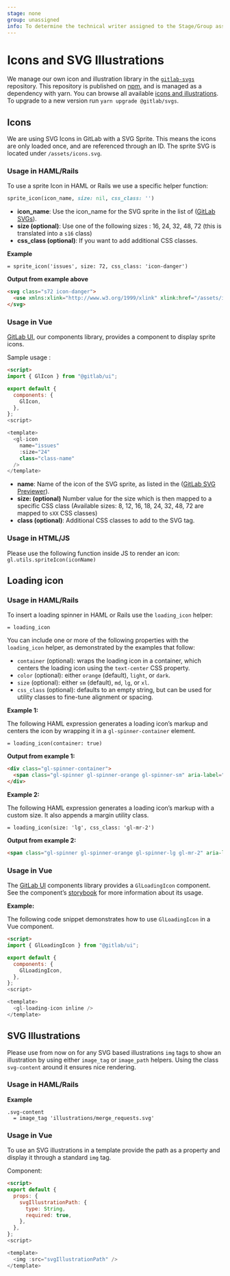 ```yaml
---
stage: none
group: unassigned
info: To determine the technical writer assigned to the Stage/Group associated with this page, see https://about.gitlab.com/handbook/engineering/ux/technical-writing/#assignments
---
```


# Icons and SVG Illustrations

We manage our own icon and illustration library in the [`gitlab-svgs`](https://gitlab.com/gitlab-org/gitlab-svgs)
repository. This repository is published on [npm](https://www.npmjs.com/package/@gitlab/svgs),
and is managed as a dependency with yarn. You can browse all available
[icons and illustrations](https://gitlab-org.gitlab.io/gitlab-svgs). To upgrade
to a new version run `yarn upgrade @gitlab/svgs`.

## Icons

We are using SVG Icons in GitLab with a SVG Sprite.
This means the icons are only loaded once, and are referenced through an ID.
The sprite SVG is located under `/assets/icons.svg`.

### Usage in HAML/Rails

To use a sprite Icon in HAML or Rails we use a specific helper function:

```ruby
sprite_icon(icon_name, size: nil, css_class: '')
```

- **icon_name**: Use the icon_name for the SVG sprite in the list of
  ([GitLab SVGs](https://gitlab-org.gitlab.io/gitlab-svgs)).
- **size (optional)**: Use one of the following sizes : 16, 24, 32, 48, 72 (this
  is translated into a `s16` class)
- **css_class (optional)**: If you want to add additional CSS classes.

**Example**

```haml
= sprite_icon('issues', size: 72, css_class: 'icon-danger')
```

**Output from example above**

```html
<svg class="s72 icon-danger">
  <use xmlns:xlink="http://www.w3.org/1999/xlink" xlink:href="/assets/icons.svg#issues"></use>
</svg>
```

### Usage in Vue

[GitLab UI](https://gitlab-org.gitlab.io/gitlab-ui/), our components library, provides a component to display sprite icons.

Sample usage :

```html
<script>
import { GlIcon } from "@gitlab/ui";

export default {
  components: {
    GlIcon,
  },
};
<script>

<template>
  <gl-icon
    name="issues"
    :size="24"
    class="class-name"
  />
</template>
```

- **name**: Name of the icon of the SVG sprite, as listed in the
  ([GitLab SVG Previewer](https://gitlab-org.gitlab.io/gitlab-svgs)).
- **size: (optional)** Number value for the size which is then mapped to a
  specific CSS class (Available sizes: 8, 12, 16, 18, 24, 32, 48, 72 are mapped
  to `sXX` CSS classes)
- **class (optional)**: Additional CSS classes to add to the SVG tag.

### Usage in HTML/JS

Please use the following function inside JS to render an icon:
`gl.utils.spriteIcon(iconName)`

## Loading icon

### Usage in HAML/Rails

To insert a loading spinner in HAML or Rails use the `loading_icon` helper:

```haml
= loading_icon
```

You can include one or more of the following properties with the `loading_icon` helper, as demonstrated
by the examples that follow:

- `container` (optional): wraps the loading icon in a container, which centers the loading icon using the `text-center` CSS property.
- `color` (optional): either `orange` (default), `light`, or `dark`.
- `size` (optional): either `sm` (default), `md`, `lg`, or `xl`.
- `css_class` (optional): defaults to an empty string, but can be used for utility classes to fine-tune alignment or spacing.

**Example 1:**

The following HAML expression generates a loading icon’s markup and
centers the icon by wrapping it in a `gl-spinner-container` element.

```haml
= loading_icon(container: true)
```

**Output from example 1:**

```html
<div class="gl-spinner-container">
  <span class="gl-spinner gl-spinner-orange gl-spinner-sm" aria-label="Loading"></span>
</div>
```

**Example 2:**

The following HAML expression generates a loading icon’s markup
with a custom size. It also appends a margin utility class.

```haml
= loading_icon(size: 'lg', css_class: 'gl-mr-2')
```

**Output from example 2:**

```html
<span class="gl-spinner gl-spinner-orange gl-spinner-lg gl-mr-2" aria-label="Loading"></span>
```

### Usage in Vue

The [GitLab UI](https://gitlab-org.gitlab.io/gitlab-ui/) components library provides a
`GlLoadingIcon` component. See the component’s
[storybook](https://gitlab-org.gitlab.io/gitlab-ui/?path=/story/base-loading-icon--default)
for more information about its usage.

**Example:**

The following code snippet demonstrates how to use `GlLoadingIcon` in
a Vue component.

```html
<script>
import { GlLoadingIcon } from "@gitlab/ui";

export default {
  components: {
    GlLoadingIcon,
  },
};
<script>

<template>
  <gl-loading-icon inline />
</template>
```

## SVG Illustrations

Please use from now on for any SVG based illustrations `img` tags to show an illustration by using either `image_tag` or `image_path` helpers.
Using the class `svg-content` around it ensures nice rendering.

### Usage in HAML/Rails

**Example**

```haml
.svg-content
  = image_tag 'illustrations/merge_requests.svg'
```

### Usage in Vue

To use an SVG illustrations in a template provide the path as a property and display it through a standard `img` tag.

Component:

```html
<script>
export default {
  props: {
    svgIllustrationPath: {
      type: String,
      required: true,
    },
  },
};
<script>

<template>
  <img :src="svgIllustrationPath" />
</template>
```

